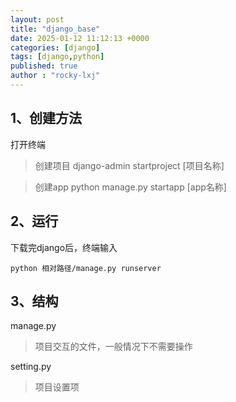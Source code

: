 ```yaml
---
layout: post
title: "django_base"
date: 2025-01-12 11:12:13 +0000
categories: [django]
tags: [django,python]
published: true
author : "rocky-lxj"
---
```


## 1、创建方法
打开终端
> 创建项目
> django-admin startproject [项目名称]

> 创建app
> python manage.py startapp [app名称]


## 2、运行
 下载完django后，终端输入
 ```
 python 相对路径/manage.py runserver 
 ```

## 3、结构
manage.py
> 项目交互的文件，一般情况下不需要操作

setting.py 
> 项目设置项


